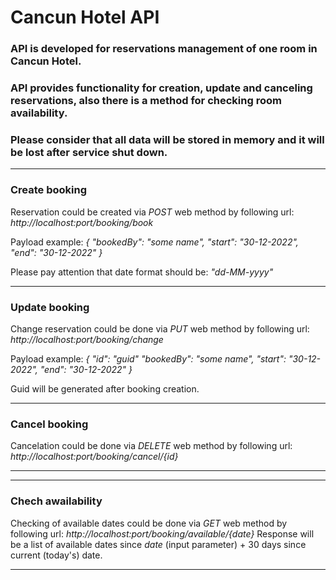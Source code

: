 <h1>Cancun Hotel API</h1>

<h3>API is developed for reservations management of one room in Cancun Hotel.</h3>
<h3>API provides functionality for creation, update and canceling reservations, also there is a method for checking room availability.</h3>
<h3>Please consider that all data will be stored in memory and it will be lost after service shut down.</h3>

<hr/>
<h3>Create booking</h3>
Reservation could be created via <i>POST</i> web method by following url:
<i>http://localhost:port/booking/book</i>

Payload example:
<i>{
  "bookedBy": "some name",
  "start": "30-12-2022",
  "end": "30-12-2022"
}</i>

Please pay attention that date format should be: <i>"dd-MM-yyyy"</i>
<hr/>

<h3>Update booking</h3>
Change reservation could be done via <i>PUT</i> web method by following url:
<i>http://localhost:port/booking/change</i>

Payload example:
<i>{
  "id": "guid" 
  "bookedBy": "some name",
  "start": "30-12-2022",
  "end": "30-12-2022"
}</i>

Guid will be generated after booking creation.

<hr/>

<h3>Cancel booking</h3>
Cancelation could be done via <i>DELETE</i> web method by following url:
<i>http://localhost:port/booking/cancel/{id}</i>

<hr/>

<hr/>

<h3>Chech awailability</h3>
Checking of available dates could be done via <i>GET</i> web method by following url:
<i>http://localhost:port/booking/available/{date}</i>
Response will be a list of available dates since <i>date</i> (input parameter) + 30 days since current (today's) date.
<hr/>

